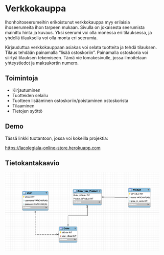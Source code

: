 # Verkkokauppa 

Ihonhoitoseerumeihin erikoistunut verkkokauppa myy erilaisia ihoseerumeita ihon tarpeen mukaan. Sivulla on jokaisesta seerumista mainittu hinta ja kuvaus. Yksi seerumi voi olla monessa eri tilauksessa, ja yhdellä tilauksella voi olla monta eri seerumia.

Kirjauduttua verkkokauppaan asiakas voi selata tuotteita ja tehdä tilauksen. Tilaus tehdään painamalla “lisää ostoskoriin”. Painamalla ostoskoria voi siirtyä tilauksen tekemiseen. Tämä vie lomakesivulle, jossa ilmoitetaan yhteystiedot ja maksukortin numero.

## Toimintoja

- Kirjautuminen
- Tuotteiden selailu
- Tuotteen lisääminen ostoskoriin/poistaminen ostoskorista
- Tilaaminen
- Tietojen syöttö

## Demo

Tässä linkki tuotantoon, jossa voi kokeilla projektia:

https://lacolegiala-online-store.herokuapp.com

## Tietokantakaavio

![Tietokantakaavio, joka sisältää asiakas-, tilaus- ja tuotetaulut](Online-store-database-schema.png)